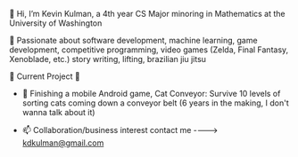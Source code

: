 👋 Hi, I’m Kevin Kulman, a 4th year CS Major minoring in Mathematics at the University of Washington

👀 Passionate about software development, machine learning, game development, competitive programming, video games (Zelda, Final Fantasy, Xenoblade, etc.) story writing, lifting, brazilian jiu jitsu

🌱 Current Project 🌱

   * 🌱 Finishing a mobile Android game, Cat Conveyor: Survive 10 levels of sorting cats coming down a conveyor belt (6 years in the making, I don't wanna talk about it)

- 📫 Collaboration/business interest contact me  ----> kdkulman@gmail.com 

<!---
kdkulman/kdkulman is a ✨ special ✨ repository because its `README.md` (this file) appears on your GitHub profile.
You can click the Preview link to take a look at your changes.
--->

